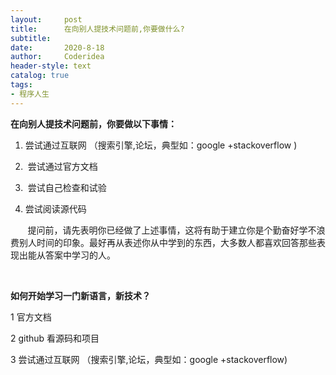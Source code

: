 ```yaml
---
layout:     post
title:      在向别人提技术问题前,你要做什么?
subtitle:   
date:       2020-8-18
author:     Coderidea
header-style: text
catalog: true
tags:
- 程序人生
--- 
```

<p><strong>在向别人提技术问题前，你要做以下事情：</strong></p>

<ol><li>
	<p>尝试通过互联网 （搜索引擎,论坛，典型如：google +stackoverflow )</p>
	</li>
	<li>
	<p> 尝试通过官方文档</p>
	</li>
	<li>
	<p> 尝试自己检查和试验</p>
	</li>
	<li>
	<p>尝试阅读源代码</p>
	</li>
</ol><p>       提问前，请先表明你已经做了上述事情，这将有助于建立你是个勤奋好学不浪费别人时间的印象。最好再从表述你从中学到的东西，大多数人都喜欢回答那些表现出能从答案中学习的人。</p>

<p> </p>

<p><strong>如何开始学习一门新语言，新技术？</strong></p>

<p>1 官方文档</p>

<p>2 github 看源码和项目</p>

<p>3 尝试通过互联网 （搜索引擎,论坛，典型如：google +stackoverflow) </p>